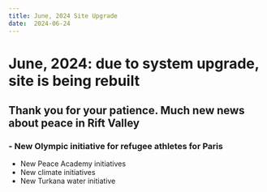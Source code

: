 ```yaml
---
title: June, 2024 Site Upgrade
date:  2024-06-24
---
```

# June, 2024: due to system upgrade, site is being rebuilt

## Thank you for your patience. Much new news about peace in Rift Valley

### -  New Olympic initiative for refugee athletes for Paris
-  New Peace Academy initiatives
-  New climate initiatives
-  New Turkana water initiative